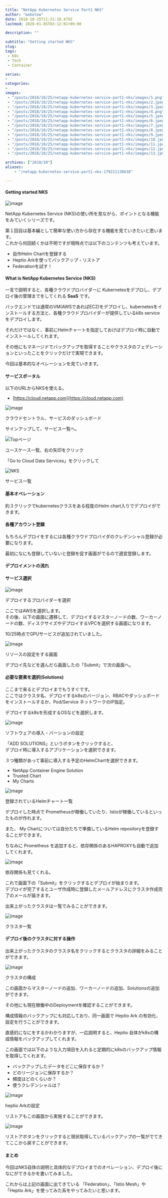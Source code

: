 ```yaml
---
title: "NetApp Kubernetes Service Part1 NKS"
author: "makotow"
date: 2018-10-25T11:21:18.479Z
lastmod: 2020-01-05T03:12:01+09:00

description: ""

subtitle: "Getting started NKS"
slug: 
tags:
 - K8s
 - Tech
 - Container

series:
-
categories:
-
images:
 - "/posts/2018/10/25/netapp-kubernetes-service-part1-nks/images/1.png"
 - "/posts/2018/10/25/netapp-kubernetes-service-part1-nks/images/2.jpeg"
 - "/posts/2018/10/25/netapp-kubernetes-service-part1-nks/images/3.jpeg"
 - "/posts/2018/10/25/netapp-kubernetes-service-part1-nks/images/4.png"
 - "/posts/2018/10/25/netapp-kubernetes-service-part1-nks/images/5.jpeg"
 - "/posts/2018/10/25/netapp-kubernetes-service-part1-nks/images/6.jpeg"
 - "/posts/2018/10/25/netapp-kubernetes-service-part1-nks/images/7.jpeg"
 - "/posts/2018/10/25/netapp-kubernetes-service-part1-nks/images/8.jpeg"
 - "/posts/2018/10/25/netapp-kubernetes-service-part1-nks/images/9.jpeg"
 - "/posts/2018/10/25/netapp-kubernetes-service-part1-nks/images/10.jpeg"
 - "/posts/2018/10/25/netapp-kubernetes-service-part1-nks/images/11.jpeg"
 - "/posts/2018/10/25/netapp-kubernetes-service-part1-nks/images/12.jpeg"
 - "/posts/2018/10/25/netapp-kubernetes-service-part1-nks/images/13.jpeg"

archives: ["2018/10"]
aliases:
    - "/netapp-kubernetes-service-part1-nks-179211138638"

---
```


#### Getting started NKS




![image](/posts/2018/10/25/netapp-kubernetes-service-part1-nks/images/1.png#layoutTextWidth)



NetApp Kubernetes Service (NKS)の使い所を見ながら、ポイントとなる機能をみていくシリーズです。

第１回目は基本編として簡単な使い方から存在する機能を見ていきたいと思います。   
 これから何回続くかは不明ですが現時点では以下のコンテンツも考えています。

*   自作Helm Chartを登録する
*   Heptio Arkを使ってバックアップ・リストア
*   Federationを試す！

#### What is NetApp Kubernetes Service (NKS)

一言で説明すると、各種クラウドプロバイダーに Kubernetesをデプロし、デプロイ後の管理までをしてくれる **SaaS** です。

バックエンドでは通常のVM(AWSであればEC2)をデプロイし、kubernetesをインストールする方法と、各種クラウドプロバイダーが提供しているk8s serviceをデプロイします。

それだけではなく、事前にHelmチャートを指定しておけばデプロイ時に自動でインストールしてくれます。

その他にもマネージドでバックアップを取得することやクラスタのフェデレーションといったことをクリックだけで実現できます。

今回は基本的なオペレーションを見ていきます。

#### サービスポータル

以下のURLからNKSを使える。

*   [https://cloud.netapp.com](https://cloud.netapp.com)

![image](/posts/2018/10/25/netapp-kubernetes-service-part1-nks/images/2.jpeg#layoutTextWidth)

クラウドセントラル、サービスのダッシュボード



サインアップして、サービス一覧へ。


![Topページ](/posts/2018/10/25/netapp-kubernetes-service-part1-nks/images/3.jpeg#layoutTextWidth)

ユースケース一覧、右の矢印をクリック



「Go to Cloud Data Services」をクリックして


![NKS](/posts/2018/10/25/netapp-kubernetes-service-part1-nks/images/4.png#layoutTextWidth)

サービス一覧



#### 基本オペレーション

約３クリックでkubernetesクラスをある程度のHelm chart入りでデプロイができます。

#### 各種アカウント登録

もちろんデプロイをするには各種クラウドプロバイダのクレデンシャル登録が必要になります。

最初になにも登録していないと登録を促す画面がでるので適宜登録します。

#### デプロイメントの流れ

#### サービス選択


![image](/posts/2018/10/25/netapp-kubernetes-service-part1-nks/images/5.jpeg#layoutTextWidth)

デプロイするプロバイダーを選択



ここではAWSを選択します。  
 その後、以下の画面に遷移して、デプロイするマスターノードの数、ワーカーノードの数、ディスクサイズやデプロイするVPCを選択する画面になります。

10/25時点でGPUサービスが追加されていました。


![image](/posts/2018/10/25/netapp-kubernetes-service-part1-nks/images/6.jpeg#layoutTextWidth)

リソースの設定をする画面



デプロイ先などを選んだら画面したの「Submit」で次の画面へ。

#### 必要な要素を選択(Solutions)

ここまで来るとデプロイまでもうすぐです。  
 ここではクラスタ名、デプロイするk8sのバージョン、RBACやダッシュボードをインストールするか、Pod/Service ネットワークのIP指定。

デプロイするk8sを形成するOSなどを選択します。


![image](/posts/2018/10/25/netapp-kubernetes-service-part1-nks/images/7.jpeg#layoutTextWidth)

ソフトウェアの導入・バーションの設定



「ADD SOLUTIONS」というボタンをクリックすると、  
 デプロイ時に導入するアプリケーションを選択できます。

３つ種類があって事前に導入する予定のHelmChartを選択できます。

*   NetApp Container Engine Solution
*   Trusted Chart
*   My Charts

![image](/posts/2018/10/25/netapp-kubernetes-service-part1-nks/images/8.jpeg#layoutTextWidth)

登録されているHelmチャート一覧



デプロイした時点で Prometheusが稼働していたり、Istioが稼働しているといったものが作れます。

また、 My Chartについては自分たちで準備しているHelm repositoryを登録することができます。

ちなみに Prometheus を追加すると、依存関係のあるHAPROXYも自動で追加してくれます。


![image](/posts/2018/10/25/netapp-kubernetes-service-part1-nks/images/9.jpeg#layoutTextWidth)

依存関係も見てくれる。



これで画面下の「Submit」をクリックするとデプロイが始まります。  
 デプロイが完了するとユーザ作成時に登録したメールアドレスにクラスタ作成完了のメールが届きます。

出来上がったクラスタは一覧でみることができます。


![image](/posts/2018/10/25/netapp-kubernetes-service-part1-nks/images/10.jpeg#layoutTextWidth)

クラスタ一覧



#### デプロイ後のクラスタに対する操作

出来上がったクラスタのクラスタ名をクリックするとクラスタの詳細をみることができます。


![image](/posts/2018/10/25/netapp-kubernetes-service-part1-nks/images/11.jpeg#layoutTextWidth)

クラスタの構成



この画面からマスターノードの追加、ワーカーノードの追加、Solutionsの追加ができます。

その他にも現在稼働中のDeploymentを確認することができます。

構成情報のバックアップにも対応しており、同一画面で Heptio Ark の有効化、設定を行うことができます。

直感的になにをするかわかりますが、一応説明すると、Heptio 自体がk8sの構成情報をバックアップしてくれます。

この画面では以下のような入力項目を入れると定期的にk8sのバックアップ情報を取得してくれます。

*   バックアップしたデータをどこに保存するか？
*   どのリージョンに保存するか？
*   頻度はどのくらいか？
*   使うクレデンシャルは？

![image](/posts/2018/10/25/netapp-kubernetes-service-part1-nks/images/12.jpeg#layoutTextWidth)

heptio Arkの設定



リストアもこの画面から実施することができます。


![image](/posts/2018/10/25/netapp-kubernetes-service-part1-nks/images/13.jpeg#layoutTextWidth)



リストアボタンをクリックすると現状取得しているバックアップの一覧がでてきてここから戻すことができます。

#### まとめ

今回はNKS自体の説明と具体的なデプロイまでのオペレーション、デプロイ後になにができるかを書いてみました。

これからは上記の画面に出てきている 「Federation」、「Istio Mesh」や「Heptio Ark」を使ってみた系をやってみたいと思います。
